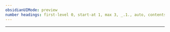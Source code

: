 ```yaml
---
obsidianUIMode: preview
number headings: first-level 0, start-at 1, max 3, _.1., auto, contents ^toc, skip ^skipped
---
```

---
